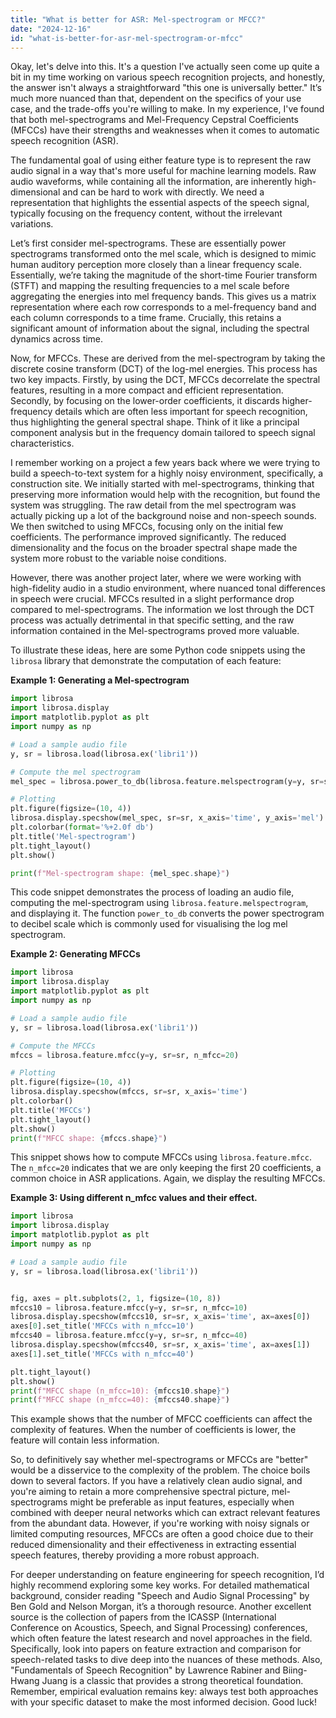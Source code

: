 ```yaml
---
title: "What is better for ASR: Mel-spectrogram or MFCC?"
date: "2024-12-16"
id: "what-is-better-for-asr-mel-spectrogram-or-mfcc"
---
```


Okay, let's delve into this. It's a question I've actually seen come up quite a bit in my time working on various speech recognition projects, and honestly, the answer isn't always a straightforward "this one is universally better." It’s much more nuanced than that, dependent on the specifics of your use case, and the trade-offs you're willing to make. In my experience, I've found that both mel-spectrograms and Mel-Frequency Cepstral Coefficients (MFCCs) have their strengths and weaknesses when it comes to automatic speech recognition (ASR).

The fundamental goal of using either feature type is to represent the raw audio signal in a way that's more useful for machine learning models. Raw audio waveforms, while containing all the information, are inherently high-dimensional and can be hard to work with directly. We need a representation that highlights the essential aspects of the speech signal, typically focusing on the frequency content, without the irrelevant variations.

Let’s first consider mel-spectrograms. These are essentially power spectrograms transformed onto the mel scale, which is designed to mimic human auditory perception more closely than a linear frequency scale. Essentially, we’re taking the magnitude of the short-time Fourier transform (STFT) and mapping the resulting frequencies to a mel scale before aggregating the energies into mel frequency bands. This gives us a matrix representation where each row corresponds to a mel-frequency band and each column corresponds to a time frame. Crucially, this retains a significant amount of information about the signal, including the spectral dynamics across time.

Now, for MFCCs. These are derived from the mel-spectrogram by taking the discrete cosine transform (DCT) of the log-mel energies. This process has two key impacts. Firstly, by using the DCT, MFCCs decorrelate the spectral features, resulting in a more compact and efficient representation. Secondly, by focusing on the lower-order coefficients, it discards higher-frequency details which are often less important for speech recognition, thus highlighting the general spectral shape. Think of it like a principal component analysis but in the frequency domain tailored to speech signal characteristics.

I remember working on a project a few years back where we were trying to build a speech-to-text system for a highly noisy environment, specifically, a construction site. We initially started with mel-spectrograms, thinking that preserving more information would help with the recognition, but found the system was struggling. The raw detail from the mel spectrogram was actually picking up a lot of the background noise and non-speech sounds. We then switched to using MFCCs, focusing only on the initial few coefficients. The performance improved significantly. The reduced dimensionality and the focus on the broader spectral shape made the system more robust to the variable noise conditions.

However, there was another project later, where we were working with high-fidelity audio in a studio environment, where nuanced tonal differences in speech were crucial. MFCCs resulted in a slight performance drop compared to mel-spectrograms. The information we lost through the DCT process was actually detrimental in that specific setting, and the raw information contained in the Mel-spectrograms proved more valuable.

To illustrate these ideas, here are some Python code snippets using the `librosa` library that demonstrate the computation of each feature:

**Example 1: Generating a Mel-spectrogram**

```python
import librosa
import librosa.display
import matplotlib.pyplot as plt
import numpy as np

# Load a sample audio file
y, sr = librosa.load(librosa.ex('libri1'))

# Compute the mel spectrogram
mel_spec = librosa.power_to_db(librosa.feature.melspectrogram(y=y, sr=sr), ref=np.max)

# Plotting
plt.figure(figsize=(10, 4))
librosa.display.specshow(mel_spec, sr=sr, x_axis='time', y_axis='mel')
plt.colorbar(format='%+2.0f db')
plt.title('Mel-spectrogram')
plt.tight_layout()
plt.show()

print(f"Mel-spectrogram shape: {mel_spec.shape}")
```

This code snippet demonstrates the process of loading an audio file, computing the mel-spectrogram using `librosa.feature.melspectrogram`, and displaying it. The function `power_to_db` converts the power spectrogram to decibel scale which is commonly used for visualising the log mel spectrogram.

**Example 2: Generating MFCCs**

```python
import librosa
import librosa.display
import matplotlib.pyplot as plt
import numpy as np

# Load a sample audio file
y, sr = librosa.load(librosa.ex('libri1'))

# Compute the MFCCs
mfccs = librosa.feature.mfcc(y=y, sr=sr, n_mfcc=20)

# Plotting
plt.figure(figsize=(10, 4))
librosa.display.specshow(mfccs, sr=sr, x_axis='time')
plt.colorbar()
plt.title('MFCCs')
plt.tight_layout()
plt.show()
print(f"MFCC shape: {mfccs.shape}")
```

This snippet shows how to compute MFCCs using `librosa.feature.mfcc`. The `n_mfcc=20` indicates that we are only keeping the first 20 coefficients, a common choice in ASR applications. Again, we display the resulting MFCCs.

**Example 3: Using different n_mfcc values and their effect.**

```python
import librosa
import librosa.display
import matplotlib.pyplot as plt
import numpy as np

# Load a sample audio file
y, sr = librosa.load(librosa.ex('libri1'))


fig, axes = plt.subplots(2, 1, figsize=(10, 8))
mfccs10 = librosa.feature.mfcc(y=y, sr=sr, n_mfcc=10)
librosa.display.specshow(mfccs10, sr=sr, x_axis='time', ax=axes[0])
axes[0].set_title('MFCCs with n_mfcc=10')
mfccs40 = librosa.feature.mfcc(y=y, sr=sr, n_mfcc=40)
librosa.display.specshow(mfccs40, sr=sr, x_axis='time', ax=axes[1])
axes[1].set_title('MFCCs with n_mfcc=40')

plt.tight_layout()
plt.show()
print(f"MFCC shape (n_mfcc=10): {mfccs10.shape}")
print(f"MFCC shape (n_mfcc=40): {mfccs40.shape}")

```

This example shows that the number of MFCC coefficients can affect the complexity of features. When the number of coefficients is lower, the feature will contain less information.

So, to definitively say whether mel-spectrograms or MFCCs are "better" would be a disservice to the complexity of the problem. The choice boils down to several factors. If you have a relatively clean audio signal, and you're aiming to retain a more comprehensive spectral picture, mel-spectrograms might be preferable as input features, especially when combined with deeper neural networks which can extract relevant features from the abundant data. However, if you're working with noisy signals or limited computing resources, MFCCs are often a good choice due to their reduced dimensionality and their effectiveness in extracting essential speech features, thereby providing a more robust approach.

For deeper understanding on feature engineering for speech recognition, I’d highly recommend exploring some key works. For detailed mathematical background, consider reading "Speech and Audio Signal Processing" by Ben Gold and Nelson Morgan, it’s a thorough resource. Another excellent source is the collection of papers from the ICASSP (International Conference on Acoustics, Speech, and Signal Processing) conferences, which often feature the latest research and novel approaches in the field. Specifically, look into papers on feature extraction and comparison for speech-related tasks to dive deep into the nuances of these methods. Also, "Fundamentals of Speech Recognition" by Lawrence Rabiner and Biing-Hwang Juang is a classic that provides a strong theoretical foundation. Remember, empirical evaluation remains key: always test both approaches with your specific dataset to make the most informed decision. Good luck!
